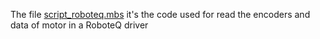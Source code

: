 The file [script_roboteq.mbs](script_roboteq.mbs) it's the code used for read the encoders and data of motor in a RoboteQ driver
